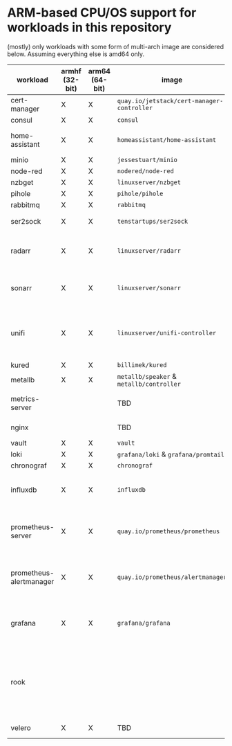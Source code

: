 # ARM-based CPU/OS support for workloads in this repository

(mostly) only workloads with some form of multi-arch image are considered below.  Assuming everything else is amd64 only.

| workload                | armhf (32-bit) | arm64 (64-bit) | image | notes |
|-------------------------|----------------|----------------|-------|-------|
| cert-manager            | X | X | `quay.io/jetstack/cert-manager-controller` | This shipped with release v0.12 |
| consul                  | X | X | `consul` | |
| home-assistant          | X | X | `homeassistant/home-assistant` | The vscode sudecard container is amd64 only |
| minio                   | X | X | `jessestuart/minio` | |
| node-red                | X | X | `nodered/node-red` | |
| nzbget                  | X | X | `linuxserver/nzbget` | |
| pihole                  | X | X | `pihole/pihole` | |
| rabbitmq                | X | X | `rabbitmq` | |
| ser2sock                | X | X | `tenstartups/ser2sock` | Seems to work on arm64 ¯\\\_(ツ)_/¯  |
| radarr                  | X | X | `linuxserver/radarr` | Not running on arm now due to no ceph-csi container support for arm |
| sonarr                  | X | X | `linuxserver/sonarr` | Not running on arm now due to no ceph-csi container support for arm |
| unifi                   | X | X | `linuxserver/unifi-controller` | Not running this image right now - instead running `jacobalberty/unifi` which is amd64-only |
| kured                   | X | X | `billimek/kured` |  |
| metallb                 | X | X | `metallb/speaker` & `metallb/controller` |  |
| metrics-server          |  |  | TBD | [this issue](https://github.com/kubernetes-incubator/metrics-server/issues/181) should enable multi-arch at some point |
| nginx                   |  |  | TBD | [this PR](https://github.com/kubernetes/ingress-nginx/pull/4271) should enable support |
| vault                   | X | X | `vault` |  |
| loki                    | X | X | `grafana/loki` & `grafana/promtail` |  |
| chronograf              | X | X | `chronograf` |  |
| influxdb                | X | X | `influxdb` | Not running on arm now due to memory resource needs |
| prometheus-server       | X | X | `quay.io/prometheus/prometheus` | Can't run on arm because init/sidecard containres are not arm-capable |
| prometheus-alertmanager | X | X | `quay.io/prometheus/alertmanager` | Can't run on arm because init/sidecard containres are not arm-capable |
| grafana                 | X | X | `grafana/grafana` | Can't run on arm because init/sidecard containres are not arm-capable |
| rook                    |  |  |  | No support yet - will be necesary for `csi-rbdplugin` to support arm/arm64 for ceph client workloads to run on arm |
| velero                  | X | X | TBD | [this PR](https://github.com/vmware-tanzu/velero/pull/1768) should enable support |
